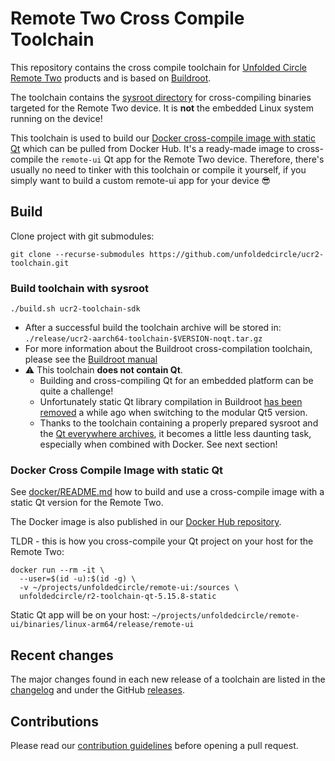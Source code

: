 # Remote Two Cross Compile Toolchain

This repository contains the cross compile toolchain for [Unfolded Circle Remote Two](https://www.unfoldedcircle.com/)
products and is based on [Buildroot](https://buildroot.org/).

The toolchain contains the [sysroot directory](https://www.baeldung.com/linux/sysroot) for cross-compiling binaries
targeted for the Remote Two device. It is **not** the embedded Linux system running on the device!

This toolchain is used to build our [Docker cross-compile image with static Qt](https://hub.docker.com/r/unfoldedcircle/r2-toolchain-qt-5.15.8-static)
which can be pulled from Docker Hub. It's a ready-made image to cross-compile the `remote-ui` Qt app for the Remote Two
device. Therefore, there's usually no need to tinker with this toolchain or compile it yourself, if you simply want to
build a custom remote-ui app for your device 😎

## Build

Clone project with git submodules:

```shell
git clone --recurse-submodules https://github.com/unfoldedcircle/ucr2-toolchain.git
```

### Build toolchain with sysroot

```shell
./build.sh ucr2-toolchain-sdk
```

- After a successful build the toolchain archive will be stored in: `./release/ucr2-aarch64-toolchain-$VERSION-noqt.tar.gz`
- For more information about the Buildroot cross-compilation toolchain, please see the [Buildroot manual](https://buildroot.org/downloads/manual/manual.html#_cross_compilation_toolchain)
- ⚠ This toolchain **does not contain Qt**.
  - Building and cross-compiling Qt for an embedded platform can be quite a challenge!
  - Unfortunately static Qt library compilation in Buildroot [has been removed](https://github.com/buildroot/buildroot/commit/2215b8a75edea384182f0511b6649306e60b55d1)
    a while ago when switching to the modular Qt5 version.
  - Thanks to the toolchain containing a properly prepared sysroot and the [Qt everywhere archives](https://download.qt.io/archive/qt/),
    it becomes a little less daunting task, especially when combined with Docker. See next section!

### Docker Cross Compile Image with static Qt 

See [docker/README.md](./docker) how to build and use a cross-compile image with a static Qt version for the Remote Two.

The Docker image is also published in our [Docker Hub repository](https://hub.docker.com/u/unfoldedcircle).

TLDR - this is how you cross-compile your Qt project on your host for the Remote Two:

```shell
docker run --rm -it \
  --user=$(id -u):$(id -g) \
  -v ~/projects/unfoldedcircle/remote-ui:/sources \
  unfoldedcircle/r2-toolchain-qt-5.15.8-static
```

Static Qt app will be on your host: `~/projects/unfoldedcircle/remote-ui/binaries/linux-arm64/release/remote-ui` 

## Recent changes

The major changes found in each new release of a toolchain are listed in the [changelog](./CHANGELOG.md) and
under the GitHub [releases](https://github.com/unfoldedcircle/core-api/releases).

## Contributions

Please read our [contribution guidelines](./CONTRIBUTING.md) before opening a pull request.
